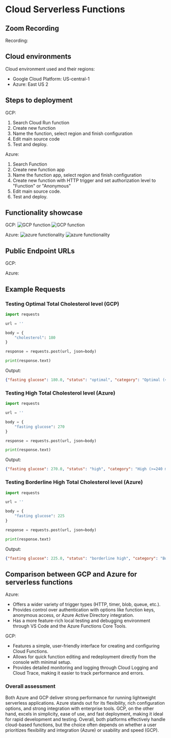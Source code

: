 # Cloud Serverless Functions

## Zoom Recording
Recording:

## Cloud environments
Cloud environment used and their regions: 
- Google Cloud Platform: US-central-1
- Azure: East US 2

## Steps to deployment
GCP: 
1. Search Cloud Run function 
2. Create new function
3. Name the function, select region and finish configuration
4. Edit main source code
5. Test and deploy.

Azure: 
1. Search Function 
2. Create new function app
3. Name the function app, select region and finish configuration
4. Create new function with HTTP trigger and set authorization level to "Function" or "Anonymous"
5. Edit main source code.
6. Test and deploy.

## Functionality showcase
GCP:
![GCP function]()
![GCP function]()

Azure:
![azure functionality]()
![azure functionality]()


## Public Endpoint URLs
GCP: 

Azure: 


## Example Requests
### Testing Optimal Total Cholesterol level (GCP)
```python
import requests

url = ''

body = {
    "cholesterol": 180
}

response = requests.post(url, json=body)

print(response.text)
```
Output:

```json
{"fasting glucose": 180.0, "status": "optimal", "category": "Optimal (<200 mg/dL)"}
```

### Testing High Total Cholesterol level (Azure)
```python
import requests

url = ''

body = {
    "fasting glucose": 270
}

response = requests.post(url, json=body)

print(response.text)
```
Output:
```json
{"fasting glucose": 270.0, "status": "high", "category": "High (>=240 mg/dL)"}
```

### Testing Borderline High Total Cholesterol level (Azure)
```python
import requests

url = ''

body = {
    "fasting glucose": 225
}

response = requests.post(url, json=body)

print(response.text)
```
Output:
```json
{"fasting glucose": 225.0, "status": "borderline high", "category": "Borderline High (200-240 mg/dL)"}
```

## Comparison between GCP and Azure for serverless functions
Azure:
- Offers a wider variety of trigger types (HTTP, timer, blob, queue, etc.).
- Provides control over authentication with options like function keys, anonymous access, or Azure Active Directory integration.
- Has a more feature-rich local testing and debugging environment through VS Code and the Azure Functions Core Tools.

GCP:
- Features a simple, user-friendly interface for creating and configuring Cloud Functions.
- Allows for quick function editing and redeployment directly from the console with minimal setup.
- Provides detailed monitoring and logging through Cloud Logging and Cloud Trace, making it easier to track performance and errors.


### Overall assessment
Both Azure and GCP deliver strong performance for running lightweight serverless applications. Azure stands out for its flexibility, rich configuration options, and strong integration with enterprise tools. GCP, on the other hand, excels in simplicity, ease of use, and fast deployment, making it ideal for rapid development and testing. Overall, both platforms effectively handle cloud-based functions, but the choice often depends on whether a user prioritizes flexibility and integration (Azure) or usability and speed (GCP).